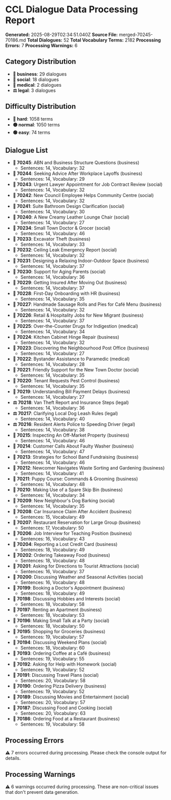 # CCL Dialogue Data Processing Report

**Generated:** 2025-08-29T02:34:51.040Z
**Source File:** merged-70245-70186.md
**Total Dialogues:** 52
**Total Vocabulary Terms:** 2182
**Processing Errors:** 7
**Processing Warnings:** 6

## Category Distribution

- **💼 business**: 29 dialogues
- **👥 social**: 18 dialogues
- **🏥 medical**: 2 dialogues
- **⚖️ legal**: 3 dialogues

## Difficulty Distribution

- **🔴 hard**: 1058 terms
- **🟡 normal**: 1050 terms
- **🟢 easy**: 74 terms

## Dialogue List

- **💼 70245**: ABN and Business Structure Questions (business)
  - Sentences: 14, Vocabulary: 32
- **💼 70244**: Seeking Advice After Workplace Layoffs (business)
  - Sentences: 14, Vocabulary: 29
- **👥 70243**: Urgent Lawyer Appointment for Job Contract Review (social)
  - Sentences: 14, Vocabulary: 32
- **👥 70242**: New Council Employee Helps Community Centre (social)
  - Sentences: 14, Vocabulary: 32
- **👥 70241**: Suite Bathroom Design Clarification (social)
  - Sentences: 14, Vocabulary: 30
- **👥 70240**: A New Creamy Leather Lounge Chair (social)
  - Sentences: 14, Vocabulary: 27
- **👥 70234**: Small Town Doctor & Grocer (social)
  - Sentences: 14, Vocabulary: 46
- **💼 70233**: Excavator Theft (business)
  - Sentences: 14, Vocabulary: 33
- **👥 70232**: Ceiling Leak Emergency Report (social)
  - Sentences: 14, Vocabulary: 32
- **💼 70231**: Designing a Relaxing Indoor-Outdoor Space (business)
  - Sentences: 14, Vocabulary: 37
- **👥 70230**: Support for Aging Parents (social)
  - Sentences: 14, Vocabulary: 36
- **💼 70229**: Getting Insured After Moving Out (business)
  - Sentences: 14, Vocabulary: 37
- **💼 70228**: First-Day Onboarding with HR (business)
  - Sentences: 14, Vocabulary: 35
- **💼 70227**: Handmade Sausage Rolls and Pies for Café Menu (business)
  - Sentences: 14, Vocabulary: 32
- **💼 70226**: Retail & Hospitality Jobs for New Migrant (business)
  - Sentences: 14, Vocabulary: 37
- **🏥 70225**: Over-the-Counter Drugs for Indigestion (medical)
  - Sentences: 14, Vocabulary: 34
- **💼 70224**: Kitchen Cabinet Hinge Repair (business)
  - Sentences: 14, Vocabulary: 32
- **💼 70223**: Discovering the Neighbourhood Post Office (business)
  - Sentences: 14, Vocabulary: 27
- **🏥 70222**: Bystander Assistance to Paramedic (medical)
  - Sentences: 14, Vocabulary: 28
- **👥 70221**: Friendly Support for the New Town Doctor (social)
  - Sentences: 14, Vocabulary: 35
- **💼 70220**: Tenant Requests Pest Control (business)
  - Sentences: 14, Vocabulary: 35
- **💼 70219**: Understanding Bill Payment Delays (business)
  - Sentences: 14, Vocabulary: 27
- **⚖️ 70218**: Van Theft Report and Insurance Steps (legal)
  - Sentences: 14, Vocabulary: 36
- **⚖️ 70217**: Clarifying Local Dog Leash Rules (legal)
  - Sentences: 14, Vocabulary: 40
- **⚖️ 70216**: Resident Alerts Police to Speeding Driver (legal)
  - Sentences: 14, Vocabulary: 38
- **💼 70215**: Inspecting An Off-Market Property (business)
  - Sentences: 14, Vocabulary: 46
- **💼 70214**: Customer Calls About Faulty Washer (business)
  - Sentences: 14, Vocabulary: 47
- **💼 70213**: Strategies for School Band Fundraising (business)
  - Sentences: 14, Vocabulary: 46
- **💼 70212**: Newcomer Navigates Waste Sorting and Gardening (business)
  - Sentences: 14, Vocabulary: 41
- **💼 70211**: Puppy Course: Commands & Grooming (business)
  - Sentences: 14, Vocabulary: 48
- **💼 70210**: Making Use of a Spare Skip Bin (business)
  - Sentences: 14, Vocabulary: 34
- **👥 70209**: New Neighbour's Dog Barking (social)
  - Sentences: 14, Vocabulary: 35
- **💼 70208**: Car Insurance Claim After Accident (business)
  - Sentences: 15, Vocabulary: 49
- **💼 70207**: Restaurant Reservation for Large Group (business)
  - Sentences: 17, Vocabulary: 50
- **💼 70206**: Job Interview for Teaching Position (business)
  - Sentences: 16, Vocabulary: 43
- **💼 70204**: Reporting a Lost Credit Card (business)
  - Sentences: 18, Vocabulary: 49
- **💼 70202**: Ordering Takeaway Food (business)
  - Sentences: 18, Vocabulary: 48
- **👥 70201**: Asking for Directions to Tourist Attractions (social)
  - Sentences: 16, Vocabulary: 37
- **👥 70200**: Discussing Weather and Seasonal Activities (social)
  - Sentences: 16, Vocabulary: 48
- **💼 70199**: Booking a Doctor's Appointment (business)
  - Sentences: 18, Vocabulary: 49
- **👥 70198**: Discussing Hobbies and Interests (social)
  - Sentences: 18, Vocabulary: 58
- **💼 70197**: Renting an Apartment (business)
  - Sentences: 18, Vocabulary: 53
- **👥 70196**: Making Small Talk at a Party (social)
  - Sentences: 18, Vocabulary: 50
- **💼 70195**: Shopping for Groceries (business)
  - Sentences: 19, Vocabulary: 57
- **👥 70194**: Discussing Weekend Plans (social)
  - Sentences: 18, Vocabulary: 60
- **💼 70193**: Ordering Coffee at a Café (business)
  - Sentences: 19, Vocabulary: 55
- **👥 70192**: Asking for Help with Homework (social)
  - Sentences: 19, Vocabulary: 52
- **👥 70191**: Discussing Travel Plans (social)
  - Sentences: 20, Vocabulary: 58
- **💼 70190**: Ordering Pizza Delivery (business)
  - Sentences: 19, Vocabulary: 52
- **👥 70189**: Discussing Movies and Entertainment (social)
  - Sentences: 20, Vocabulary: 57
- **👥 70187**: Discussing Food and Cooking (social)
  - Sentences: 20, Vocabulary: 63
- **💼 70186**: Ordering Food at a Restaurant (business)
  - Sentences: 19, Vocabulary: 58

## Processing Errors

⚠️  7 errors occurred during processing.
Please check the console output for details.

## Processing Warnings

⚠️  6 warnings occurred during processing.
These are non-critical issues that don't prevent data generation.
